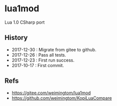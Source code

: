 # lua1mod  
Lua 1.0 CSharp port  

## History  
* 2017-12-30 : Migrate from gitee to github.  
* 2017-12-26 : Pass all tests.  
* 2017-12-23 : First run success.  
* 2017-10-17 : First commit.  

## Refs  
* https://gitee.com/weimingtom/lua1mod  
* https://github.com/weimingtom/KopiLuaCompare  
